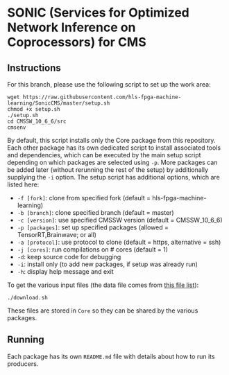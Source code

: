 # SONIC (Services for Optimized Network Inference on Coprocessors) for CMS

## Instructions

For this branch, please use the following script to set up the work area:
```
wget https://raw.githubusercontent.com/hls-fpga-machine-learning/SonicCMS/master/setup.sh
chmod +x setup.sh
./setup.sh
cd CMSSW_10_6_6/src
cmsenv
```

By default, this script installs only the Core package from this repository.
Each other package has its own dedicated script to install associated tools and dependencies,
which can be executed by the main setup script depending on which packages are selected using `-p`.
More packages can be added later (without rerunning the rest of the setup) by additionally supplying the `-i` option.
The setup script has additional options, which are listed here:
* `-f [fork]`: clone from specified fork (default = hls-fpga-machine-learning)
* `-b [branch]`: clone specified branch (default = master)
* `-c [version]`: use specified CMSSW version (default = CMSSW_10_6_6)
* `-p [packages]`: set up specified packages (allowed = TensorRT,Brainwave; or all)
* `-a [protocol]`: use protocol to clone (default = https, alternative = ssh)
* `-j [cores]`: run compilations on # cores (default = 1)
* `-d`: keep source code for debugging
* `-i`: install only (to add new packages, if setup was already run)
* `-h`: display help message and exit

To get the various input files (the data file comes from [this file list](https://cmsweb.cern.ch/das/request?view=list&limit=50&instance=prod%2Fglobal&input=dataset+dataset%3D%2FBulkGravTohhTohbbhbb_narrow_M-*_13TeV-madgraph%2FRunIISpring18MiniAOD-100X_upgrade2018_realistic_v10-v*%2FMINIAODSIM)):
```
./download.sh
```
These files are stored in `Core` so they can be shared by the various packages.

## Running

Each package has its own `README.md` file with details about how to run its producers.
